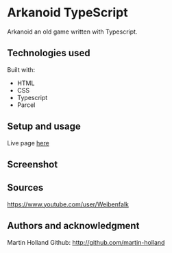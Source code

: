 
# Arkanoid TypeScript

Arkanoid an old game written with Typescript.

## Technologies used

Built with: 

- HTML
- CSS
- Typescript
- Parcel

## Setup and usage

Live page [here](https://github.com/margittennosaar/markdown_study_materials)

## Screenshot

## Sources 

https://www.youtube.com/user/Weibenfalk


## Authors and acknowledgment

Martin Holland
Github: http://github.com/martin-holland
